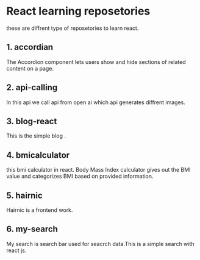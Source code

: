 # React learning reposetories
these are diffrent type of reposetories to learn react.


## 1. accordian 
 The Accordion component lets users show and hide sections of related content on a page.

## 2. api-calling
In this api we call api from open ai which api generates diffrent images.

## 3. blog-react
This is the simple blog .

## 4. bmicalculator
this bmi calculator in react. Body Mass Index calculator gives out the BMI value and categorizes BMI based on provided information.

## 5. hairnic
Hairnic is a frontend work.

## 6. my-search
My search is search bar used for seacrch data.This is a simple search with react js.